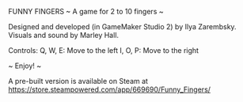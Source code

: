 FUNNY FINGERS
~ A game for 2 to 10 fingers ~

Designed and developed (in GameMaker Studio 2) by Ilya Zarembsky.
Visuals and sound by Marley Hall.

Controls:
Q, W, E: Move to the left
I, O, P: Move to the right

~ Enjoy! ~

A pre-built version is available on Steam at https://store.steampowered.com/app/669690/Funny_Fingers/

